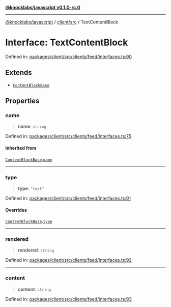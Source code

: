 [**@knocklabs/javascript v0.1.0-rc.0**](../../../README.md)

***

[@knocklabs/javascript](../../../modules.md) / [client/src](../README.md) / TextContentBlock

# Interface: TextContentBlock

Defined in: [packages/client/src/clients/feed/interfaces.ts:90](https://github.com/knocklabs/javascript/blob/main/packages/client/src/clients/feed/interfaces.ts#L90)

## Extends

- [`ContentBlockBase`](ContentBlockBase.md)

## Properties

### name

> **name**: `string`

Defined in: [packages/client/src/clients/feed/interfaces.ts:75](https://github.com/knocklabs/javascript/blob/main/packages/client/src/clients/feed/interfaces.ts#L75)

#### Inherited from

[`ContentBlockBase`](ContentBlockBase.md).[`name`](ContentBlockBase.md#name)

***

### type

> **type**: `"text"`

Defined in: [packages/client/src/clients/feed/interfaces.ts:91](https://github.com/knocklabs/javascript/blob/main/packages/client/src/clients/feed/interfaces.ts#L91)

#### Overrides

[`ContentBlockBase`](ContentBlockBase.md).[`type`](ContentBlockBase.md#type)

***

### rendered

> **rendered**: `string`

Defined in: [packages/client/src/clients/feed/interfaces.ts:92](https://github.com/knocklabs/javascript/blob/main/packages/client/src/clients/feed/interfaces.ts#L92)

***

### content

> **content**: `string`

Defined in: [packages/client/src/clients/feed/interfaces.ts:93](https://github.com/knocklabs/javascript/blob/main/packages/client/src/clients/feed/interfaces.ts#L93)
